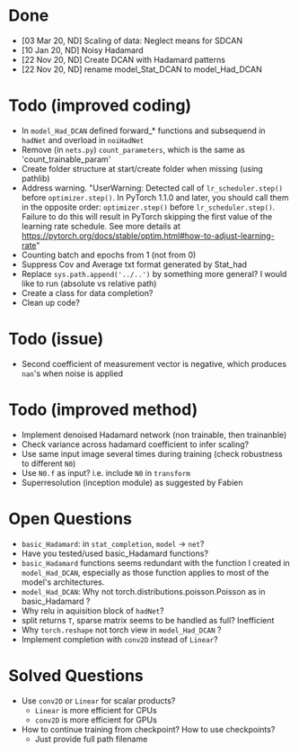 # Done
* [03 Mar 20, ND] Scaling of data: Neglect means for SDCAN
* [10 Jan 20, ND] Noisy Hadamard
* [22 Nov 20, ND] Create DCAN with Hadamard patterns
* [22 Nov 20, ND] rename model_Stat_DCAN to model_Had_DCAN

# Todo (improved coding)
* In `model_Had_DCAN` defined forward_* functions and subsequend in `hadNet`
and overload in `noiHadNet`
* Remove (in `nets.py`) `count_parameters`, which is the same as 'count_trainable_param'
* Create folder structure at start/create folder when missing (using pathlib)
* Address warning. "UserWarning: Detected call of `lr_scheduler.step()` before 
`optimizer.step()`. In PyTorch 1.1.0 and later, you should call them in the 
opposite order: `optimizer.step()` before `lr_scheduler.step()`.  Failure to do
this will result in PyTorch skipping the first value of the learning rate 
schedule. See more details at 
https://pytorch.org/docs/stable/optim.html#how-to-adjust-learning-rate"
* Counting batch and epochs from 1 (not from 0)
* Suppress Cov and Average txt format generated by Stat_had 
* Replace `sys.path.append('../..')` by something more general? I would like to
run (absolute vs relative path)
* Create a class for data completion?
* Clean up code?

# Todo (issue)
* Second coefficient of measurement vector is negative, which produces
`nan`'s when noise is applied


# Todo (improved method)
* Implement denoised Hadamard network (non trainable, then trainanble)
* Check variance across hadamard coefficient to infer scaling?
* Use same input image several times during training (check robustness to different `N0`)
* Use `N0.f` as input? i.e. include `N0` in `transform`
* Superresolution (inception module) as suggested by Fabien

# Open Questions
* `basic_Hadamard`: in `stat_completion`, `model` -> `net`?
* Have you tested/used basic_Hadamard functions?
* `basic_Hadamard` functions seems redundant with the function I created in 
    `model_Had_DCAN`, especially as those function applies to most of the model's architectures.
* `model_Had_DCAN`: Why not torch.distributions.poisson.Poisson as in basic_Hadamard ?
* Why relu in aquisition block of `hadNet`?
* split returns `T`, sparse matrix seems to be handled as full? Inefficient
* Why `torch.reshape` not torch view in `model_Had_DCAN` ? 
* Implement completion with `conv2D` instead of `Linear`?

# Solved Questions
* Use `conv2D` or `Linear` for scalar products?
    - `Linear` is more efficient for CPUs
    - `conv2D` is more efficient for GPUs
* How to continue training from checkpoint? How to use checkpoints?
    - Just provide full path filename